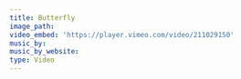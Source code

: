 ```yaml
---
title: Butterfly
image_path:
video_embed: 'https://player.vimeo.com/video/211029150'
music_by:
music_by_website:
type: Video
---
```






